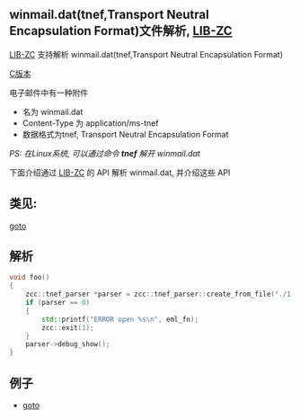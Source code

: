 
## winmail.dat(tnef,Transport Neutral Encapsulation Format)文件解析, [LIB-ZC](./README.md)

[LIB-ZC](./README.md) 支持解析 winmail.dat(tnef,Transport Neutral Encapsulation Format)

[C版本](./tnef.md)

电子邮件中有一种附件

* 名为 winmail.dat
* Content-Type 为 application/ms-tnef
* 数据格式为tnef, Transport Neutral Encapsulation Format

_PS: 在Linux系统, 可以通过命令 **tnef** 解开 winmail.dat_

下面介绍通过 [LIB-ZC](./README.md) 的 API 解析 winmail.dat, 并介绍这些 API

## 类见:

[goto](../blob/master/include/zcc/zcc_mime.h)


## 解析

```c++
void foo()
{
    zcc::tnef_parser *parser = zcc::tnef_parser::create_from_file("./1.tnef", 0);
    if (parser == 0)
    {
        std::printf("ERROR open %s\n", eml_fn);
        zcc::exit(1);
    }
    parser->debug_show();
}
```

## 例子

* [goto](../blob/master/cpp_sample/mime/)

